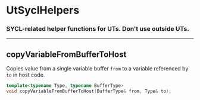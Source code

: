 # UtSyclHelpers
### SYCL-related helper functions for UTs. Don't use outside UTs.
---

## copyVariableFromBufferToHost

Copies value from a single variable buffer `from` to a variable referenced by `to` in host code.

```cpp
template<typename Type, typename BufferType>
void copyVariableFromBufferToHost(BufferType& from, Type& to);
```
